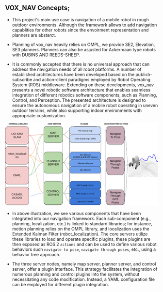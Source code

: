 
## VOX_NAV Concepts;

* This project's main use case is navigation of a mobile robot in rough outdoor environments. Although the framework allows to add navigation capablities for other robots since the envoirment 
representation and planners are abstarct.

* Planning of vox_nav heavily relies on OMPL, we provide SE2, Elevation, SE3 planners. Planners can also be asjusted for Ackermaan type robots with DUBINS AND REEDS-SHEEP.

* It is commonly accepted that there is no universal approach that can address the navigation needs of all robot platforms. A number of established architectures have been developed based on the publish-subscribe and action-client paradigms employed by Robot Operating System (ROS) middleware. Extending on these developments, vox_nav presents a novel robotic software architecture that enables seamless integration of different robotics software components, such as Planning, Control, and Perception. The presented architecture is designed to ensure the autonomous navigation of a mobile robot operating in uneven outdoor terrains, while also supporting indoor environments with appropriate customization.  


![Screenshot](pics/framework.png)


* In above illustration, we see various components that have been integrated into our navigation framework. Each sub-component (e.g., planning, localization, etc.) is linked to standard libraries; for instance, motion planning relies on the OMPL library, and localization uses the Extended Kalman Filter (robot_localization). The core servers utilize these libraries to load and operate specific plugins, these plugins are then exposed as ROS 2 `actions` and can be used to define various robot behaviors such `navigate to pose`, `navigate through poses`, etc., using a behavior tree approach.

* The three server nodes, namely map server, planner server, and control server, offer
a plugin interface. This strategy facilitates the integration of numerous planning and control plugins into the system, without necessitating any code modification. Instead, a YAML configuration file can be employed for different plugin integration.
